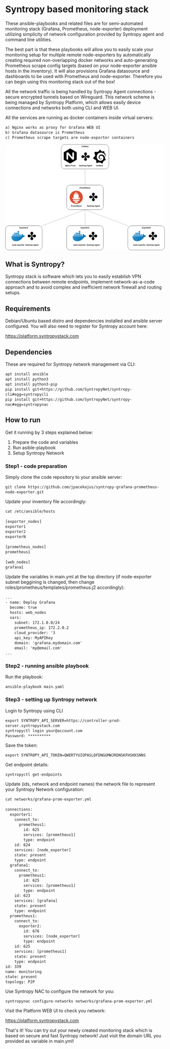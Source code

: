 
# Syntropy based monitoring stack

These ansible-playbooks and related files are for semi-automated monitoring stack (Grafana, Prometheus, node-exporter) deployment utilizing simplicity of network configuration provided by Syntropy agent and command line utilities.

The best part is that these playbooks will allow you to easily scale your monitoring setup for multiple remote node-exporters by automatically creating required non-overlapping docker networks and auto-generating Prometheus scrape config targets (based on your node-exporter ansible hosts in the inventory). It will also provisions Grafana datasource and dashboards to be used with Prometheus and node-exporter. Therefore you can begin using this monitoring stack out of the box!

All the network traffic is being handled by Syntropy Agent connections - secure encrypted tunnels based on Wireguard. This network scheme is being managed by Syntropy Platform, which allows easily device connections and networks both using CLI and WEB UI.

All the services are running as docker containers inside virtual servers:
```
a) Nginx works as proxy for Grafana WEB UI
b) Grafana datasource is Prometheus
c) Prometheus scrape targets are node-exporter containers
```
<center><img src="images/diagram.png"></center>


## What is Syntropy?

Syntropy stack is software which lets you to easily establish VPN connections between remote endpoints, implement network-as-a-code approach and to avoid complex and inefficient network firewall and routing setups.

## Requirements

Debian/Ubuntu based distro and dependencies installed and ansible server configured. You will also need to register for Syntropy account here:

https://platform.syntropystack.com

## Dependencies

These are required for Syntropy network management via CLI:

```
apt install ansible
apt install python3
apt install python3-pip
pip install git+https://github.com/SyntropyNet/syntropy-cli#egg=syntropycli
pip install git+https://github.com/SyntropyNet/syntropy-nac#egg=syntropynac
```

## How to run

Get it running by 3 steps explained below:

1) Prepare the code and variables
2) Run asible-playbook
3) Setup Syntropy Network

### Step1 - code preparation

Simply clone the code repository to your ansible server:
```
git clone https://github.com/jpacekajus/syntropy-grafana-prometheus-node-exporter.git
```
Update your inventory file accordingly:
```
cat /etc/ansible/hosts

[exporter_nodes]
exporter1
exporter2
exporterN

[prometheus_nodes]
prometheus1

[web_nodes]
grafana1

```
Update the variables in main.yml at the top directory (if node-exporter subnet beggining is changed, then change roles/prometheus/templates/prometheus.j2 accordingly):
```
...
- name: Deploy Grafana
  become: true
  hosts: web_nodes
  vars:
    subnet: 172.1.0.0/24
    prometheus_ip: 172.2.0.2
    cloud_provider: '3
    api_key: MyAPIKey
    domain: 'grafana.mydomain.com'
    email: 'my@email.com'
...
```
### Step2 - running ansible playbook

Run the playbook:
```
ansible-playbook main.yaml
```
### Step3 - setting up Syntropy network

Login to Syntropy using CLI

```
export SYNTROPY_API_SERVER=https://controller-prod-server.syntropystack.com
syntropyctl login your@account.com
Password: **********
```
Save the token:
```
export SYNTROPY_API_TOKEN=QWERTYUIOPASLDFDNGGMWJRDNSKFHSKKSNNS
```
Get endpoint details:
```
syntropyctl get-endpoints
```
Update (ids, network and endpoint names) the network file to represent your Syntropy Network configuration:
```
cat networks/grafana-prom-exporter.yml

connections:
  exporter1:
    connect_to:
      prometheus1:
        id: 625
        services: [prometheus1]
        type: endpoint
    id: 624
    services: [node_exporter]
    state: present
    type: endpoint
  grafana1:
    connect_to:
      prometheus1:
        id: 625
        services: [prometheus1]
        type: endpoint
    id: 623
    services: [grafana]
    state: present
    type: endpoint
  prometheus1:
    connect_to:
      exporter2:
        id: 676
        services: [node_exporter]
        type: endpoint
    id: 625
    services: [prometheus1]
    state: present
    type: endpoint
id: 339
name: monitoring
state: present
topology: P2P

```
Use Syntropy NAC to configure the network for you:
```
syntropynac configure-networks networks/grafana-prom-exporter.yml
```

Visit the Platform WEB UI to check you network: 

https://platform.syntropystack.com

That's it! You can try out your newly created monitoring stack which is based on secure and fast Syntropy network! Just visit the domain URL you provided as variable in main.yml!
